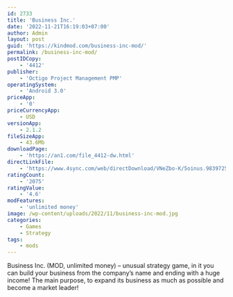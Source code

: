 ```yaml
---
id: 2733
title: 'Business Inc.'
date: '2022-11-21T16:19:03+07:00'
author: Admin
layout: post
guid: 'https://kindmod.com/business-inc-mod/'
permalink: /business-inc-mod/
postIDCopy:
    - '4412'
publisher:
    - 'Octigo Project Management PMP'
operatingSystem:
    - 'Android 3.0'
priceApp:
    - '0'
priceCurrencyApp:
    - USD
versionApp:
    - 2.1.2
fileSizeApp:
    - 43.6Mb
downloadPage:
    - 'https://an1.com/file_4412-dw.html'
directLinkFile:
    - 'https://www.4sync.com/web/directDownload/VNeZbo-K/5oinus.9839725bf2992df09709f90a9ae65a73'
ratingCount:
    - '2075'
ratingValue:
    - '4.6'
modFeatures:
    - 'unlimited money'
image: /wp-content/uploads/2022/11/business-inc-mod.jpg
categories:
    - Games
    - Strategy
tags:
    - mods
---
```


Business Inc. (MOD, unlimited money) – unusual strategy game, in it you can build your business from the company’s name and ending with a huge income! The main purpose, to expand its business as much as possible and become a market leader!
